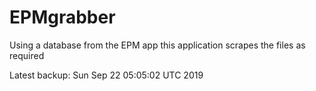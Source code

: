 # EPMgrabber
Using a database from the EPM app this application scrapes the files as required


Latest backup: Sun Sep 22 05:05:02 UTC 2019
